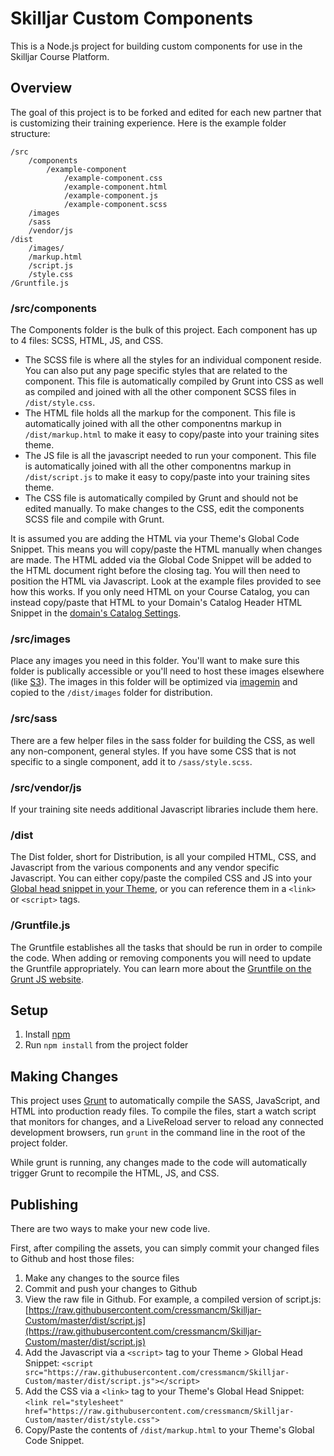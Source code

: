 # Skilljar Custom Components

This is a Node.js project for building custom components for use in the Skilljar Course Platform.

## Overview
The goal of this project is to be forked and edited for each new partner that is customizing their training experience. Here is the example folder structure:

```
/src
	/components
		/example-component
			/example-component.css
			/example-component.html
			/example-component.js
			/example-component.scss
	/images
	/sass
	/vendor/js
/dist
	/images/
	/markup.html
	/script.js
	/style.css
/Gruntfile.js
```

### /src/components
The Components folder is the bulk of this project. Each component has up to 4 files: SCSS, HTML, JS, and CSS. 

  *  The SCSS file is where all the styles for an individual component reside. You can also put any page specific styles that are related to the component. This file is automatically compiled by Grunt into CSS as well as compiled and joined with all the other component SCSS files in `/dist/style.css`.
  *  The HTML file holds all the markup for the component. This file is automatically joined with all the other componentns markup in `/dist/markup.html` to make it easy to copy/paste into your training sites theme.
  *  The JS file is all the javascript needed to run your component. This file is automatically joined with all the other componentns markup in `/dist/script.js` to make it easy to copy/paste into your training sites theme.
  *  The CSS file is automatically compiled by Grunt and should not be edited manually. To make changes to the CSS, edit the components SCSS file and compile with Grunt.

It is assumed you are adding the HTML via your Theme's Global Code Snippet. This means you will copy/paste the HTML manually when changes are made. The HTML added via the Global Code Snippet will be added to the HTML document right before the closing </body> tag. You will then need to position the HTML via Javascript. Look at the example files provided to see how this works. If you only need HTML on your Course Catalog, you can instead copy/paste that HTML to your Domain's Catalog Header HTML Snippet in the [domain's Catalog Settings](https://dashboard.skilljar.com/publishing/).

### /src/images
Place any images you need in this folder. You'll want to make sure this folder is publically accessible or you'll need to host these images elsewhere (like [S3](https://aws.amazon.com/s3/)). The images in this folder will be optimized via [imagemin](https://github.com/imagemin/imagemin) and copied to the `/dist/images` folder for distribution.

### /src/sass
There are a few helper files in the sass folder for building the CSS, as well any non-component, general styles. If you have some CSS that is not specific to a single component, add it to `/sass/style.scss`. 

### /src/vendor/js
If your training site needs additional Javascript libraries include them here.
  
### /dist
The Dist folder, short for Distribution, is all your compiled HTML, CSS, and Javascript from the various components and any vendor specific Javascript. You can either copy/paste the compiled CSS and JS into your [Global head snippet in your Theme](https://dashboard.skilljar.com/themes/), or you can reference them in a `<link>` or `<script>` tags.

### /Gruntfile.js
The Gruntfile establishes all the tasks that should be run in order to compile the code. When adding or removing components you will need to update the Gruntfile appropriately. You can learn more about the [Gruntfile on the Grunt JS website](https://gruntjs.com/getting-started#the-gruntfile).

## Setup
1. Install [npm](https://docs.npmjs.com/getting-started/what-is-npm)
2. Run `npm install` from the project folder


## Making Changes
This project uses [Grunt](https://gruntjs.com/) to automatically compile the SASS, JavaScript, and HTML into production ready files. To compile the files, start a watch script that monitors for changes, and a LiveReload server to reload any connected development browsers, run `grunt` in the command line in the root of the project folder. 

While grunt is running, any changes made to the code will automatically trigger Grunt to recompile the HTML, JS, and CSS. 

## Publishing
There are two ways to make your new code live.

First, after compiling the assets, you can simply commit your changed files to Github and host those files:

  1. Make any changes to the source files
  2. Commit and push your changes to Github
  3. View the raw file in Github. For example, a compiled version of script.js: [https://raw.githubusercontent.com/cressmancm/Skilljar-Custom/master/dist/script.js](https://raw.githubusercontent.com/cressmancm/Skilljar-Custom/master/dist/script.js)
  4. Add the Javascript via a `<script>` tag to your Theme > Global Head Snippet: `<script src="https://raw.githubusercontent.com/cressmancm/Skilljar-Custom/master/dist/script.js"></script>`
  5. Add the CSS via a `<link>` tag to your Theme's Global Head Snippet: `<link rel="stylesheet" href="https://raw.githubusercontent.com/cressmancm/Skilljar-Custom/master/dist/style.css">`
  6. Copy/Paste the contents of `/dist/markup.html` to your Theme's Global Code Snippet.